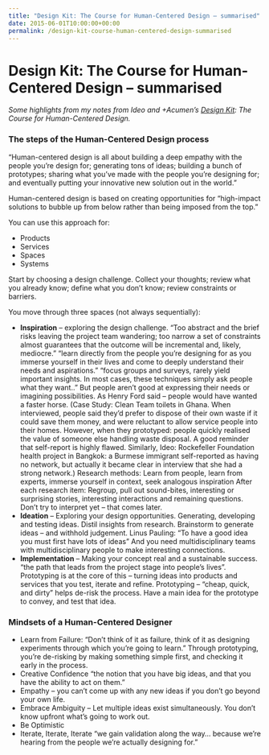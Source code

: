 ```yaml
---
title: "​​Design Kit: The Course for Human-Centered Design – summarised"
date: 2015-06-01T10:00:00+00:00
permalink: /design-kit-course-human-centered-design-summarised
---
```


# ​​Design Kit: The Course for Human-Centered Design – summarised

*Some highlights from my notes from Ideo and +Acumen’s [Design Kit](http://www.designkit.org/): The Course for Human-Centered Design.*

### The steps of the Human-Centered Design process

“Human-centered design is all about building a deep empathy with the people you’re design for; generating tons of ideas; building a bunch of prototypes; sharing what you’ve made with the people you’re designing for; and eventually putting your innovative new solution out in the world.”

Human-centered design is based on creating opportunities for “high-impact solutions to bubble up from below rather than being imposed from the top.”

You can use this approach for:

- Products
- Services
- Spaces
- Systems

Start by choosing a design challenge. Collect your thoughts; review what you already know; define what you don’t know; review constraints or barriers.

You move through three spaces (not always sequentially):

- **Inspiration** – exploring the design challenge. “Too abstract and the brief risks leaving the project team wandering; too narrow a set of constraints almost guarantees that the outcome will be incremental and, likely, mediocre.”
  “learn directly from the people you’re designing for as you immerse yourself in their lives and come to deeply understand their needs and aspirations.”
  “focus groups and surveys, rarely yield important insights. In most cases, these techniques simply ask people what they want..” But people aren’t good at expressing their needs or imagining possibilities. As Henry Ford said – people would have wanted a faster horse. (Case Study: Clean Team toilets in Ghana. When interviewed, people said they’d prefer to dispose of their own waste if it could save them money, and were reluctant to allow service people into their homes. However, when they prototyped: people quickly realised the value of someone else handling waste disposal. A good reminder that self-report is highly flawed. Similarly, Ideo: Rockefeller Foundation health project in Bangkok: a Burmese immigrant self-reported as having no network, but actually it became clear in interview that she had a strong network.)
  Research methods: Learn from people, learn from experts, immerse yourself in context, seek analogous inspiration
  After each research item: Regroup, pull out sound-bites, interesting or surprising stories, interesting interactions and remaining questions. Don’t try to interpret yet – that comes later.
- **Ideation** – Exploring your design opportunities. Generating, developing and testing ideas. Distil insights from research. Brainstorm to generate ideas – and withhold judgement.
  Linus Pauling: “To have a good idea you must first have lots of ideas” And you need multidisciplinary teams with multidisciplinary people to make interesting connections.
- **Implementation** – Making your concept real and a sustainable success. “the path that leads from the project stage into people’s lives”. Prototyping is at the core of this – turning ideas into products and services that you test, iterate and refine. Prototyping – “cheap, quick, and dirty” helps de-risk the process. Have a main idea for the prototype to convey, and test that idea.

### Mindsets of a Human-Centered Designer

- Learn from Failure: “Don’t think of it as failure, think of it as designing experiments through which you’re going to learn.” Through prototyping, you’re de-risking by making something simple first, and checking it early in the process.
- Creative Confidence “the notion that you have big ideas, and that you have the ability to act on them.”
- Empathy – you can’t come up with any new ideas if you don’t go beyond your own life.
- Embrace Ambiguity – Let multiple ideas exist simultaneously. You don’t know upfront what’s going to work out.
- Be Optimistic
- Iterate, Iterate, Iterate “we gain validation along the way… because we’re hearing from the people we’re actually designing for.”
